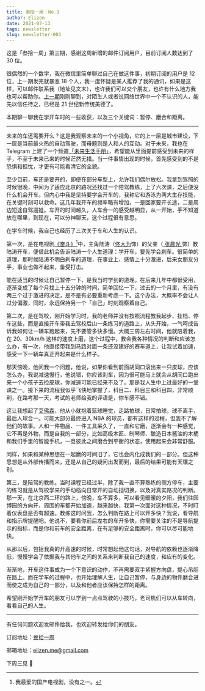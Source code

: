 ```yaml
--- 
title: 叁拾一周：No.3
author: Elizen
date: 2021-07-13
tags: newsletter
slug: newsletter-003
---
```

这是「叁拾一周」第三期，感谢这周新增的邮件订阅用户，目前订阅人数达到了 30 位。

很偶然的一个数字，我在微信里简单聊过自己在做这件事，初期订阅的用户是 12 位，上一期发完就暴涨 18 个人，我一度怀疑是某人推荐了我的通讯，如果是这样，可以邮件联系我（地址见文末），也许我们可以交个朋友，也许有什么地方我也可以帮助你。[上一期](https://elizen.me/newsletter/2021/07/newsletter-002/)刚刚聊到，对陌生人或者说网络世界中一个不认识的人，能先以信任待之，已经是 21 世纪新传统美德了。

本期聊一聊我在学开车时的一些收获，以及三个关键词：暂停、磨合和距离。

---- 

未来的车还需要开么？这是我观察未来的一个小视角，它的上一层是城市建设，下一层是当前最火热的自动驾驶，而母题则是人和人的互动。对于未来，我也在 Telegram 上建了一个频道[「未来生活手册」](https://t.me/what_is_future)，希望能从里面提前感受到未来的样子，不至于未来已来的时候茫然无措。当一件事情出现的时候，首先感受到的不是恐惧和担忧，才更有可能看清它的全貌。

至少目前，车还是要开的，即便在部分车型上，允许我们偶尔放松。我拿到驾照的时候很晚，中间为了适应北京的路况还找过一个陪驾教练，上了六次课，之后便没什么机会开车。但内心中我是坚持要学会开车的，我称它和游泳为两大生存技能，在关键时刻可以救命。这几年我开车的频率略有增加，一是回家要开长途，二是周边短途自驾遛娃。车开的时间越久，人车合一的感受越明显，从一开始，手不知道放在哪里，到现在，可以分神聊天，这个过程很有意思。

在学车时候，我自己也经历了三次关于车和人生的认识。

第一次，是在电视剧[《奋斗》](https://movie.douban.com/subject/2138507/)[^1]中，主角陆涛（[佟大为](https://movie.douban.com/celebrity/1009179/)饰）的父亲（[ 张晨光 ](https://movie.douban.com/celebrity/1275270/)饰）教陆涛开车，便借此机会告诉陆涛一个人生道理：学开车，要先学会刹车。很简单的道理，那时候陆涛不明白刹车的道理，在事业上、感情上十分激进，后来女朋友分手，事业也做不起来，备受打击。

能在适当的时候让自己暂停一下，是我当时学到的道理。在后来几年中都很受用，逐渐变成了每个月找上十五分钟的时间，简单回忆一下，过去的一个月里，有没有两三个过于激进的决定，是不是有必要重新考虑一下。这个办法，大概率不会让人过分偏激，同时，永远保持另一个「自己」时刻观察着自己。

第二次，是在驾校，刚开始学习时，我的老师并没有按照流程教我起步、挂档、停车这些，而是直接开车带我去驾校后山一条练习的道路上，从头开始，一气呵成告诉我如何让一辆车跑起来，先不要管多快多慢。大概三周左右时间，他就陪着我，在 20、30km/h 这样的速度上磨，这个过程中，教会我各种情况的判断和应该怎么办，有一次，他直接带我到马路对面一条还没建好的赛车道上，让我试着加速，感受一下一辆车真正开起来是什么样子。

那天傍晚，他问我一个问题，他说，如果你看到前面胡同口滚出来一只皮球，应该怎么办，我说减速慢行，他说错，你应该刹车，因为很可能马上就会从胡同口跑出来一个小孩子去捡皮球，你减速可能已经来不及了。那是我人生中上过最好的一堂课之一。接下来的流程我似乎飞快地掌握了，科目二、科目三和科目四，非常顺利，在路考那一天，考试的老师给我的评语是，你车感不错。

这让我想起了[艾佛森](https://en.wikipedia.org/wiki/Allen_Iverson)，他从小就抱着篮球睡觉，走路拍球，日常拍球，球不离手，最后人球合一。可能大部分最终进入 NBA 的球员，都有这样的过程，但我不了解他们的故事。人和一件物品、一件工具呆久了，一直和它磨，逐渐会有一种感觉，它不再是外物，而是自我的一部分，比如高级木匠、制琴师、酿造日本酱油的木桶和我们手里的智能手机，一旦彼此之间磨合到平衡的状态，使用起来会非常舒服。

同样，如果和某种思想在一起磨的时间旧了，它也会内化成我们的一部分。但这种思想是从外部传播而来，还是从自己的疑问出发而到，最后的结果可能有天壤之别。

第三，是陪驾的教练。当时课程已经过半，除了我一直不算熟练的侧方停车，主要的练习就是从驾校学来的手动档向日常开的自动挡切换，以及对真实路况的判断。那一天，在北京西二环的路上，傍晚，车不算多，可以看见暖暖的夕阳，我们往园博园的方向开，周围的车都开始加速，越来越快，我第一次面对这种情况，不时盯着仪表盘是否有超速。教练这时问我，怎么判断在路上可以开多快？我说，看导航和指示牌提醒吧。他说不，要看你前后左右的车开多快，你需要关注的不是导航提示的指标，而是你和前车的安全距离，在有足够的安全距离时，你可以尽可能地快。

从那以后，包括我真的开高速的时候，时常想起他这句话，对导航的依赖也逐渐降低，慢慢学会了依据我与其他车之间的关系来判断我自己的速度，和应有的变化。

渐渐地，开车这件事成为一个下意识的动作，不再需要双手紧握方向盘，提心吊胆在路上。而在学车的过程中，也开始理解人生，让自己暂停，与身边的物件磨合进而使之成为自己的一部分，以及和他者应该保持怎样的距离。

希望刚开始学开车的朋友可以学到一点点驾驶的小技巧，老司机们可以从车转向，看看自己的人生。

---- 

有任何问题欢迎发邮件给我，也欢迎转发给你们的朋友。

订阅地址：[叁拾一周](https://elizen.zhubai.love/)

邮箱地址：[elizen.me@gmail.com](mailto:elizen.me@gmail.com)

下周三见 👋

[^1]:	我最爱的国产电视剧，没有之一。